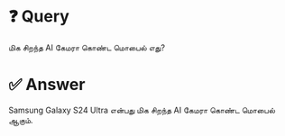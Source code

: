 # ❓ Query
மிக சிறந்த AI கேமரா கொண்ட மொபைல் எது?

# ✅ Answer
Samsung Galaxy S24 Ultra என்பது மிக சிறந்த AI கேமரா கொண்ட மொபைல் ஆகும்.